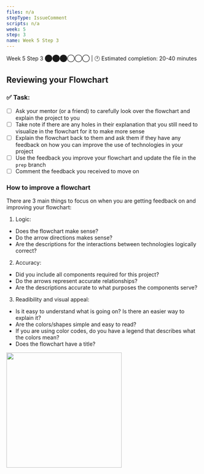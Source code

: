 ```yaml
---
files: n/a
stepType: IssueComment
scripts: n/a
week: 5
step: 3
name: Week 5 Step 3
---
```

Week 5 Step 3 ⬤⬤⬤◯◯◯ | 🕐 Estimated completion: 20-40 minutes

## Reviewing your Flowchart

### ✅  Task:

- [ ] Ask your mentor (or a friend) to carefully look over the flowchart and explain the project to you
- [ ] Take note if there are any holes in their explanation that you still need to visualize in the flowchart for it to make more sense
- [ ] Explain the flowchart back to them and ask them if they have any feedback on how you can improve the use of technologies in your project
- [ ] Use the feedback you improve your flowchart and update the file in the `prep` branch
- [ ] Comment the feedback you received to move on

### How to improve a flowchart
There are 3 main things to focus on when you are getting feedback on and improving your flowchart:
1. Logic:
  - Does the flowchart make sense?
  - Do the arrow directions makes sense?
  - Are the descriptions for the interactions between technologies logically correct?
2. Accuracy: 
  - Did you include all components required for this project?
  - Do the arrows represent accurate relationships?
  - Are the descriptions accurate to what purposes the components serve?
3. Readibility and visual appeal:
  - Is it easy to understand what is going on? Is there an easier way to explain it?
  - Are the colors/shapes simple and easy to read?
  - If you are using color codes, do you have a legend that describes what the colors mean?
  - Does the flowchart have a title?

<img src="https://github.com/natalieh235/songrecproject/raw/master/tutorial/images/flowchart.png" width=300/>
